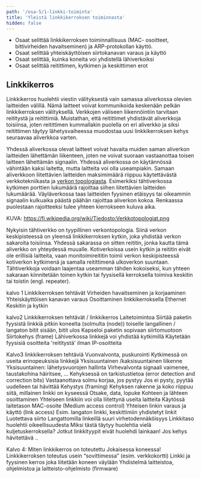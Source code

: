 ```yaml
---
path: '/osa-5/1-linkki-toiminta'
title: 'Yleistä linkkikerroksen toiminnasta'
hidden: false
---
```



<text-box variant='learningObjectives' name='Oppimistavoitteet'>

- Osaat selittää linkkikerroksen toiminnallisuus (MAC- 
   osoitteet, bittivirheiden havaitseminen) ja ARP-protokollan 
   käyttö. 
- Osaat selittää yhteiskäyttöisen siirtokanavan varaus ja käyttö
- Osaat selittää, kuinka koneita voi yhdistellä lähiverkoiksi
- Osaat selittää reitittimen, kytkimen ja keskittimen erot 

</text-box>


## Linkkikerros

Linkkikerros huolehtii viestin välityksestä vain samassa aliverkossa olevien laitteiden välillä. Nämä laitteet voivat kommunikoida keskenään pelkän linkkikerroksen välityksellä. Verkkojen väliseen liikennöintiin tarvitaan reititystä ja reitittimiä. Muistathan, että reitittimet yhdistävät aliverkkoja toisiinsa, joten reitittimen kummallakin puolella on eri aliverkko ja siksi reitittimen täytyy lähetysvaiheessa muodostaa uusi linkkikerroksen kehys seuraavaa aliverkkoa varten.

Yhdessä aliverkossa olevat laitteet voivat havaita muiden saman aliverkon laitteiden lähettämän liikenteen, joten ne voivat suoraan vastaanottaa toisen laitteen lähettämän signaalin. Yhdessä aliverkossa on käytännössä vähintään kaksi laitetta, mutta laitteita voi olla useampiakin. Samaan aliverkkoon liitettävien laitteiden maksimimäärä riippuu käytettävästä verkkotekniikasta ja [verkon topologiasta](https://fi.wikipedia.org/wiki/Verkkotopologia). Esimerkiksi tähtiverkossa kytkimen porttien lukumäärä rajoittaa siihen liitettävien laitteiden lukumäärää. Väyläverkossa taas laitteiden fyysinen etäisyys tai oikeammin signaalin kulkuaika päästä päähän rajoittaa aliverkon kokoa. Renkaassa puolestaan rajoitteeksi tulee yhteen kierrokseen kuluva aika.

KUVA: https://fi.wikipedia.org/wiki/Tiedosto:Verkkotopologiat.png

Nykyisin tähtiverkko on tyypillinen verkontopologia. Siinä verkon keskipisteessä on yleensä linkkikerroksen kytkin, joka yhdistää verkon sakaroita toisiinsa. Yhdessä sakarassa on sitten reititin, jonka kautta tämä aliverkko on yhteydessä muualle. Kotiverkoissa usein kytkin ja reititin eivät ole erillisiä laitteita, vaan monitoimireititin toimii verkon keskipisteessä kotiverkon kytkimenä ja samalla reitittimenä ulkoverkon suuntaan. Tähtiverkkoja voidaan laajentaa useamman tähden kokoiseksi, kun yhteen sakaraan kiinnitetään toinen kytkin tai fyysisellä kerroksella toimiva keskitin tai toistin (engl. repeater).

kalvo 1 Linkkikerroksen tehtävät
Virheiden havaitseminen ja korjaaminen
Yhteiskäyttöisen kanavan varaus
Osoittaminen linkkikerroksella
Ethernet
Keskitin ja kytkin

kalvo2 Linkkikerroksen tehtävät / linkkikerros
Laitetoimintoa
Siirtää paketin fyysistä linkkiä pitkin koneelta (solmulta (node)) toiselle
langallinen / langaton
bitit sisään, bitit ulos 
Kapseloi paketin sopivaan siirtomuotoon
Siirtokehys (frame)
Lähiverkossa linkkejä voi yhdistää kytkimillä
Käytetään fyysisiä osoitteita
'reititystä' ilman IP-osoitteita  

Kalvo3 linkkikerroksen tehtäviä
Vuonvalvonta, puskurointi
  Kytkimessä on useita erinopeuksisia linkkejä
Yksisuuntainen /kaksisuuntainen liikenne
Yksisuuntainen: lähetysvuorojen hallinta
Virhevalvonta
  signaali vaimenee, taustakohina häiritsee, ...
  Kehyksessä on tarkistustietoa (error detection and correction bits)
  Vastaanottava solmu korjaa, jos pystyy
  Jos ei pysty, pyytää uudelleen tai hävittää 
Kehystys (framing)
  Kehyksen rakenne ja koko riippuu siitä, millainen linkki on kyseessä
  Otsake, data, lopuke
Kohteen ja lähteen osoittaminen
  Yhteiseen linkkiin voi olla liitettynä useita laitteita
  Käytössä laitetason MAC-osoite (Medium access control)
Yhteisen linkin varaus ja käyttö (link access)
  Esim. langaton linkki, keskittimiin yhdistetyt linkit
Luotettava siirto
  Langattomilla linkeillä suuri virhetodennäköisyys
  Linkkitaso huolehtii oikeellisuudesta
  Miksi tästä täytyy huolehtia vielä kuljetuskerroksella?
  Jotkut linkkityypit eivät huolehdi lainkaan!
  Jos kehys hävitettävä .. 

Kalvo 4: Miten linkkikerros on toteutettu
Jokaisessa koneessa!
Linkkikerroksen toteutus usein “sovittimessa” (esim. verkkokortti)
Linkki ja fyysinen kerros
joka liitetään koneen väylään
Yhdistelmä laitteistoa, ohjelmistoa ja laitteisto-ohjelmisto (firmware)






